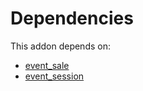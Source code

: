 # Dependencies

This addon depends on:

- [event_sale](https://github.com/bringout/oca-ocb-sale/tree/9c47621e05c4317db98aaea61473df9add3d66b6/odoo-bringout-oca-ocb-event_sale)
- [event_session](https://github.com/bringout/oca-mrp)
